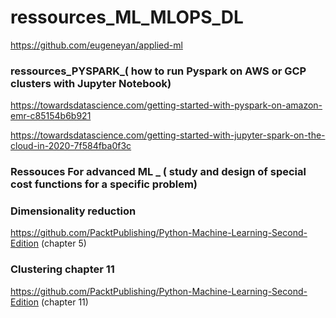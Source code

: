 # ressources_ML_MLOPS_DL

https://github.com/eugeneyan/applied-ml

### ressources_PYSPARK_( how to run Pyspark on AWS or GCP clusters with Jupyter Notebook)

https://towardsdatascience.com/getting-started-with-pyspark-on-amazon-emr-c85154b6b921

https://towardsdatascience.com/getting-started-with-jupyter-spark-on-the-cloud-in-2020-7f584fba0f3c

### Ressouces For advanced ML _ ( study and design of special cost functions for a specific problem)


### Dimensionality reduction
https://github.com/PacktPublishing/Python-Machine-Learning-Second-Edition (chapter 5)

### Clustering chapter 11
https://github.com/PacktPublishing/Python-Machine-Learning-Second-Edition (chapter 11)

